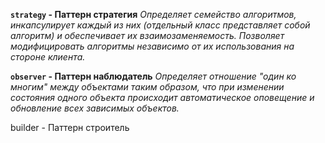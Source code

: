 **`strategy` - Паттерн стратегия**
_Определяет семейство алгоритмов, инкапсулирует каждый из них
(отдельный класс представляет собой алгоритм) и
обеспечивает их взаимозаменяемость.
Позволяет модифицировать алгоритмы независимо от их использования
на стороне клиента._

**`observer` - Паттерн наблюдатель**
_Определяет отношение "один ко многим" между объектами таким образом,
что при изменении состояния одного объекта происходит 
автоматическое оповещение и обновление всех зависимых объектов._

builder - Паттерн строитель